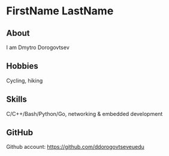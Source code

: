 # FirstName LastName

## About

I am Dmytro Dorogovtsev

## Hobbies

Cycling, hiking

## Skills

C/C++/Bash/Python/Go, networking & embedded development

## GitHub

Github account: https://github.com/ddorogovtseveuedu
